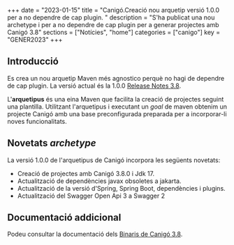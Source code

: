 +++
date = "2023-01-15"
title = "Canigó.Creació nou arquetip versió 1.0.0 per a no dependre de cap plugin. "
description = "S'ha publicat una nou archetype i per a no dependre de cap plugin  per a generar projectes amb Canigó 3.8"
sections = ["Notícies", "home"]
categories = ["canigo"]
key = "GENER2023"
+++

## Introducció

Es crea un nou arquetip Maven més agnostico perquè no hagi de dependre de cap plugin.
La versió actual és la 1.0.0 [Release Notes 3.8](/canigo-download-related/release-notes-canigo-38).

L'**arquetipus** és una eina Maven que facilita la creació de projectes seguint una plantilla. Utilitzant l'arquetipus i
executant un _goal_ de maven obtenim un projecte Canigó amb una base preconfigurada preparada per a incorporar-li noves
funcionalitats.



## Novetats _archetype_

La versió 1.0.0 de l'arquetipus de Canigó incorpora les següents novetats:

- Creació de projectes amb Canigó 3.8.0 i Jdk 17.
- Actualització de dependències javax obsoletes a jakarta.
- Actualització de la versió d'Spring, Spring Boot, dependències i plugins.
- Actualització del Swagger Open Api 3 a Swagger 2



## Documentació addicional

Podeu consultar la documentació dels [Binaris de Canigó 3.8](/canigo/download/canigo-38/).



